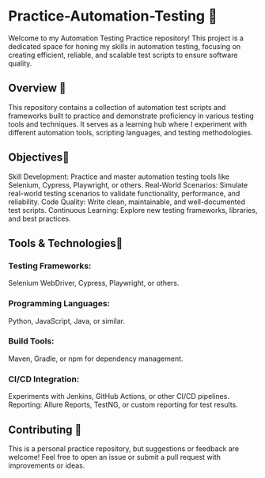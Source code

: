 # Practice-Automation-Testing 🏏
Welcome to my Automation Testing Practice repository! This project is a dedicated space for honing my skills in automation testing, focusing on creating efficient, reliable, and scalable test scripts to ensure software quality.

## Overview 🌈

This repository contains a collection of automation test scripts and frameworks built to practice and demonstrate proficiency in various testing tools and techniques. It serves as a learning hub where I experiment with different automation tools, scripting languages, and testing methodologies.

## Objectives🌟
Skill Development: Practice and master automation testing tools like Selenium, Cypress, Playwright, or others.
Real-World Scenarios: Simulate real-world testing scenarios to validate functionality, performance, and reliability.
Code Quality: Write clean, maintainable, and well-documented test scripts.
Continuous Learning: Explore new testing frameworks, libraries, and best practices.

## Tools & Technologies🚀

### Testing Frameworks: 
Selenium WebDriver, Cypress, Playwright, or others.
### Programming Languages:
Python, JavaScript, Java, or similar.
### Build Tools: 
Maven, Gradle, or npm for dependency management.
### CI/CD Integration:
Experiments with Jenkins, GitHub Actions, or other CI/CD pipelines.
Reporting: Allure Reports, TestNG, or custom reporting for test results.

## Contributing 🤝

This is a personal practice repository, but suggestions or feedback are welcome! Feel free to open an issue or submit a pull request with improvements or ideas.

